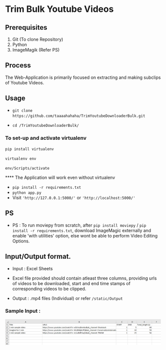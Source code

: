 # Trim Bulk Youtube Videos

## Prerequisites

1. Git (To clone Repository)
2. Python
3. ImageMagik (Refer PS)


## Process

The Web-Application is primarily focused on extracting and making subclips of Youtube Videos.

## Usage

- `git clone https://github.com/taaaahahaha/TrimYoutubeDownloaderBulk.git`

- `cd /TrimYoutubeDownloaderBulk/`

 ### To set-up and activate virtualenv
 
`pip install virtualenv`

`virtualenv env`

`env/Scripts/activate`

**** The Application will work even without virtualenv

- `pip install -r requirements.txt`
- `python app.py`
- Visit `'http://127.0.0.1:5000/'` or `'http://localhost:5000/'`


## PS

- PS : To run moviepy from scratch, after `pip install moviepy` / `pip install -r requirements.txt`, download ImageMagic externally and enable 'with utilities' option, else wont be able to perform Video Editing Options.


## Input/Output format.

- Input : Excel Sheets
- Excel file provided should contain atleast three columns, providing urls of videos to be downloaded, start and end time stamps of corresponding videos to be clipped.

- Output : .mp4 files (Individual) or refer `/static/Output` 

### Sample Input :

<img src="https://github.com/taaaahahaha/TrimYoutubeDownloaderBulk/blob/main/static/SampleImage.png"/>
